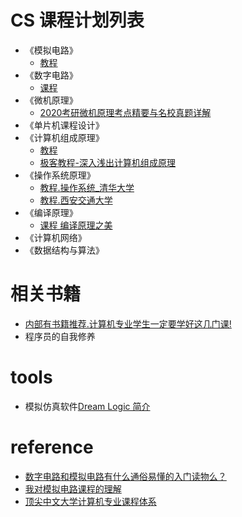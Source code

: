 # CS 课程计划列表

- 《模拟电路》
    - [教程](https://www.bilibili.com/video/av5867757?from=search&seid=13514805379078100325)
- 《数字电路》
    - [课程](https://www.bilibili.com/video/av5867041?from=search&seid=16583576826707111207)
- 《微机原理》
    - [2020考研微机原理考点精要与名校真题详解](https://www.bilibili.com/video/av66807008?p=2)
- 《单片机课程设计》
- 《计算机组成原理》
    - [教程](https://www.bilibili.com/video/av15123338?from=search&seid=9201064727191488763)
    - [极客教程-深入浅出计算机组成原理](https://time.geekbang.org/column/article/94470)
- 《操作系统原理》
    - [教程.操作系统_清华大学](https://www.bilibili.com/video/av6538245?p=1)
    - [教程.西安交通大学](https://www.bilibili.com/video/av15123338?t=209)
- 《编译原理》
    - [课程 编译原理之美](https://time.geekbang.org/column/article/118016)
- 《计算机网络》
- 《数据结构与算法》





# 相关书籍
- [内部有书籍推荐.计算机专业学生一定要学好这几门课!](https://zhuanlan.zhihu.com/p/36036331)
- 程序员的自我修养


# tools
- 模拟仿真软件[Dream Logic 简介](https://www.codecode.net/engintime/Dream-Logic/Dream-Logic)

# reference
- [数字电路和模拟电路有什么通俗易懂的入门读物么？](https://www.zhihu.com/question/22770895?sort=created)
- [我对模拟电路课程的理解](http://www.paincker.com/analog-circuit)
- [顶尖中文大学计算机专业课程体系](https://study.163.com/curricula/cs.htm)
